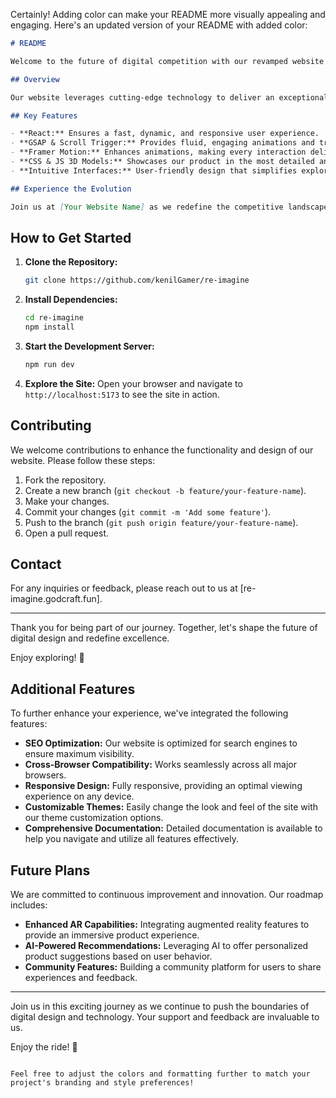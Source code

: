 Certainly! Adding color can make your README more visually appealing and engaging. Here's an updated version of your README with added color:

```markdown
# README

Welcome to the future of digital competition with our revamped website for "Nothing Phone(1)"! 🚀

## Overview

Our website leverages cutting-edge technology to deliver an exceptional user experience. Built with React, it offers unparalleled functionality and performance. GSAP, Scroll Trigger, and Framer Motion bring mesmerizing animations and seamless transitions to life, while CSS and JavaScript power stunningly realistic 3D models. Dive into a world where innovation meets elegance as you explore intuitive interfaces and uncover cutting-edge product features.

## Key Features

- **React:** Ensures a fast, dynamic, and responsive user experience.
- **GSAP & Scroll Trigger:** Provides fluid, engaging animations and transitions.
- **Framer Motion:** Enhances animations, making every interaction delightful.
- **CSS & JS 3D Models:** Showcases our product in the most detailed and realistic manner.
- **Intuitive Interfaces:** User-friendly design that simplifies exploring product features.

## Experience the Evolution

Join us at [Your Website Name] as we redefine the competitive landscape, setting new standards with every click and scroll. Experience the evolution of digital design firsthand, where every detail sparks creativity and excellence. ✨
```
## How to Get Started

1. **Clone the Repository:**
   ```bash
   git clone https://github.com/kenilGamer/re-imagine
   ```

2. **Install Dependencies:**
   ```bash
   cd re-imagine
   npm install
   ```

3. **Start the Development Server:**
   ```bash
   npm run dev
   ```

4. **Explore the Site:**
   Open your browser and navigate to `http://localhost:5173` to see the site in action.

## Contributing

We welcome contributions to enhance the functionality and design of our website. Please follow these steps:

1. Fork the repository.
2. Create a new branch (`git checkout -b feature/your-feature-name`).
3. Make your changes.
4. Commit your changes (`git commit -m 'Add some feature'`).
5. Push to the branch (`git push origin feature/your-feature-name`).
6. Open a pull request.

## Contact

For any inquiries or feedback, please reach out to us at [re-imagine.godcraft.fun].

---

Thank you for being part of our journey. Together, let's shape the future of digital design and redefine excellence.

Enjoy exploring! 🎉

## Additional Features

To further enhance your experience, we've integrated the following features:

- **SEO Optimization:** Our website is optimized for search engines to ensure maximum visibility.
- **Cross-Browser Compatibility:** Works seamlessly across all major browsers.
- **Responsive Design:** Fully responsive, providing an optimal viewing experience on any device.
- **Customizable Themes:** Easily change the look and feel of the site with our theme customization options.
- **Comprehensive Documentation:** Detailed documentation is available to help you navigate and utilize all features effectively.

## Future Plans

We are committed to continuous improvement and innovation. Our roadmap includes:

- **Enhanced AR Capabilities:** Integrating augmented reality features to provide an immersive product experience.
- **AI-Powered Recommendations:** Leveraging AI to offer personalized product suggestions based on user behavior.
- **Community Features:** Building a community platform for users to share experiences and feedback.

---

Join us in this exciting journey as we continue to push the boundaries of digital design and technology. Your support and feedback are invaluable to us.

Enjoy the ride! 🚀
```

Feel free to adjust the colors and formatting further to match your project's branding and style preferences!
